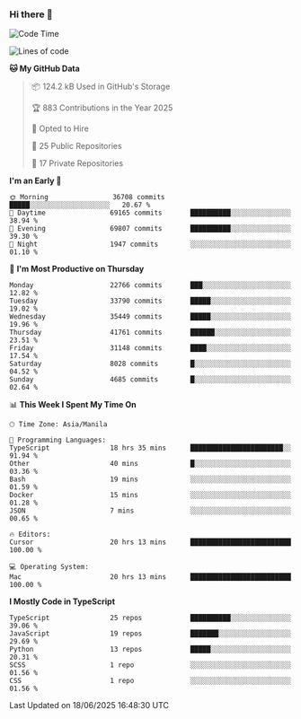 ### Hi there 👋

<!--START_SECTION:waka-->
![Code Time](http://img.shields.io/badge/Code%20Time-1%2C846%20hrs%2029%20mins-blue)

![Lines of code](https://img.shields.io/badge/From%20Hello%20World%20I%27ve%20Written-67.0%20million%20lines%20of%20code-blue)

**🐱 My GitHub Data** 

> 📦 124.2 kB Used in GitHub's Storage 
 > 
> 🏆 883 Contributions in the Year 2025
 > 
> 💼 Opted to Hire
 > 
> 📜 25 Public Repositories 
 > 
> 🔑 17 Private Repositories 
 > 
**I'm an Early 🐤** 

```text
🌞 Morning                36708 commits       █████░░░░░░░░░░░░░░░░░░░░   20.67 % 
🌆 Daytime                69165 commits       ██████████░░░░░░░░░░░░░░░   38.94 % 
🌃 Evening                69807 commits       ██████████░░░░░░░░░░░░░░░   39.30 % 
🌙 Night                  1947 commits        ░░░░░░░░░░░░░░░░░░░░░░░░░   01.10 % 
```
📅 **I'm Most Productive on Thursday** 

```text
Monday                   22766 commits       ███░░░░░░░░░░░░░░░░░░░░░░   12.82 % 
Tuesday                  33790 commits       █████░░░░░░░░░░░░░░░░░░░░   19.02 % 
Wednesday                35449 commits       █████░░░░░░░░░░░░░░░░░░░░   19.96 % 
Thursday                 41761 commits       ██████░░░░░░░░░░░░░░░░░░░   23.51 % 
Friday                   31148 commits       ████░░░░░░░░░░░░░░░░░░░░░   17.54 % 
Saturday                 8028 commits        █░░░░░░░░░░░░░░░░░░░░░░░░   04.52 % 
Sunday                   4685 commits        █░░░░░░░░░░░░░░░░░░░░░░░░   02.64 % 
```


📊 **This Week I Spent My Time On** 

```text
🕑︎ Time Zone: Asia/Manila

💬 Programming Languages: 
TypeScript               18 hrs 35 mins      ███████████████████████░░   91.94 % 
Other                    40 mins             █░░░░░░░░░░░░░░░░░░░░░░░░   03.36 % 
Bash                     19 mins             ░░░░░░░░░░░░░░░░░░░░░░░░░   01.59 % 
Docker                   15 mins             ░░░░░░░░░░░░░░░░░░░░░░░░░   01.28 % 
JSON                     7 mins              ░░░░░░░░░░░░░░░░░░░░░░░░░   00.65 % 

🔥 Editors: 
Cursor                   20 hrs 13 mins      █████████████████████████   100.00 % 

💻 Operating System: 
Mac                      20 hrs 13 mins      █████████████████████████   100.00 % 
```

**I Mostly Code in TypeScript** 

```text
TypeScript               25 repos            ██████████░░░░░░░░░░░░░░░   39.06 % 
JavaScript               19 repos            ███████░░░░░░░░░░░░░░░░░░   29.69 % 
Python                   13 repos            █████░░░░░░░░░░░░░░░░░░░░   20.31 % 
SCSS                     1 repo              ░░░░░░░░░░░░░░░░░░░░░░░░░   01.56 % 
CSS                      1 repo              ░░░░░░░░░░░░░░░░░░░░░░░░░   01.56 % 
```




 Last Updated on 18/06/2025 16:48:30 UTC
<!--END_SECTION:waka-->
